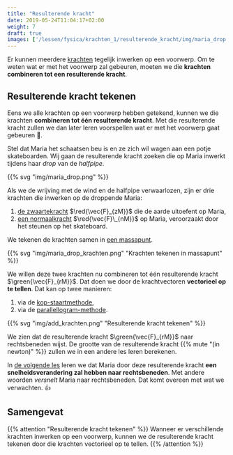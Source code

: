 ```yaml
---
title: "Resulterende kracht"
date: 2019-05-24T11:04:17+02:00
weight: 7
draft: true
images: ['/lessen/fysica/krachten_1/resulterende_kracht/img/maria_drop.png']
---
```

Er kunnen meerdere [krachten](../intro) tegelijk inwerken op een voorwerp. Om
te weten wat er met het voorwerp zal gebeuren, moeten we die **krachten
combineren tot een resulterende kracht**.

## Resulterende kracht tekenen

Eens we alle krachten op een voorwerp hebben getekend, kunnen we die krachten
**combineren tot één resulterende kracht**. Met die resulterende kracht zullen
we dan later leren voorspellen wat er met het voorwerp gaat gebeuren 🔮.

Stel dat Maria het schaatsen beu is en ze zich wil wagen aan een potje
skateboarden. Wij gaan de resulterende kracht zoeken die op Maria inwerkt
tijdens haar *drop* van de *halfpipe*.

{{% svg "img/maria_drop.png" %}}

Als we de wrijving met de wind en de halfpipe verwaarlozen, zijn er drie
krachten die inwerken op de droppende Maria:

1. [de zwaartekracht](../zwaartekracht) $\red{\vec{F}_{zM}}$ die de aarde uitoefent
op Maria,
2. [een normaalkracht](../normaalkracht) $\red{\vec{F}\_{nM}}$ op Maria, veroorzaakt door
het steunen op het skateboard.

We tekenen de krachten samen in [een
massapunt](../kracht_op_voorwerp/#leg-alle-krachten-samen-in-een-massapunt).

{{% svg "img/maria_drop_krachten.png" "Krachten tekenen in massapunt" %}}

We willen deze twee krachten nu combineren tot één resulterende kracht
$\green{\vec{F}_{rM}}$. Dat doen we door de krachtvectoren **vectorieel op te tellen**.
Dat kan op twee manieren:

1. via de
[kop-staartmethode](../../../wiskunde/vector_1/grafisch_optellen/#kop-staartmethode),
2. via de [parallellogram-methode](../../../wiskunde/vector_1/grafisch_optellen/#parallellogram-methode).

{{% svg "img/add_krachten.png" "Resulterende kracht tekenen" %}}

We zien dat de resulterende kracht $\green{\vec{F}_{rM}}$ naar rechtsbeneden wijst.
De grootte van de resulterende kracht {{% mute "(in newton)" %}} zullen we in een
andere les leren berekenen.

In [de volgende les](../snelheidsverandering) leren we dat Maria door deze
resulterende kracht **een snelheidsverandering zal hebben naar rechtsbeneden**.
Met andere woorden *versnelt* Maria naar rechtsbeneden. Dat komt overeen met wat
we verwachten. 👍

## Samengevat

{{% attention "Resulterende kracht tekenen" %}}
Wanneer er verschillende krachten inwerken op een voorwerp, kunnen we de
resulterende kracht tekenen door die krachten vectorieel op te tellen.
{{% /attention %}}
